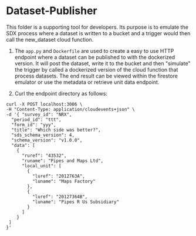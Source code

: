 # Dataset-Publisher

This folder is a supporting tool for developers. Its purpose is to emulate the SDX process where a dataset is written to a bucket and a trigger would then call the new_dataset cloud function.

1. The `app.py` and `Dockerfile` are used to create a easy to use HTTP endpoint where a dataset can be published to with the dockerized version. It will post the dataset, write it to the bucket and then "simulate" the trigger by called a dockerized version of the cloud function that process datasets. The end result can be viewed within the firestore emulator or use the metadata or retrieve unit data endpoint.

2. Curl the endpoint directory as follows:

```
curl -X POST localhost:3006 \
-H "Content-Type: application/cloudevents+json" \
-d '{ "survey_id": "NRX",
  "period_id": "ttt",
  "form_id": "yyy",
  "title": "Which side was better?",
  "sds_schema_version": 4,
  "schema_version": "v1.0.0",
  "data": [
    {
      "ruref": "43532",
      "runame": "Pipes and Maps Ltd",
      "local_unit": [
        {
          "luref": "2012763A",
          "luname": "Maps Factory"
        },
        {
          "luref": "20127364B",
          "luname": "Pipes R Us Subsidiary"
        }
      ]
    }
 ]
}'
```

